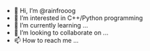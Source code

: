 - 👋 Hi, I’m @rainfrooog
- 👀 I’m interested in C++/Python programming
- 🌱 I’m currently learning ...
- 💞️ I’m looking to collaborate on ...
- 📫 How to reach me ...

<!---
rainfrooog/rainfrooog is a ✨ special ✨ repository because its `README.md` (this file) appears on your GitHub profile.
You can click the Preview link to take a look at your changes.
--->
